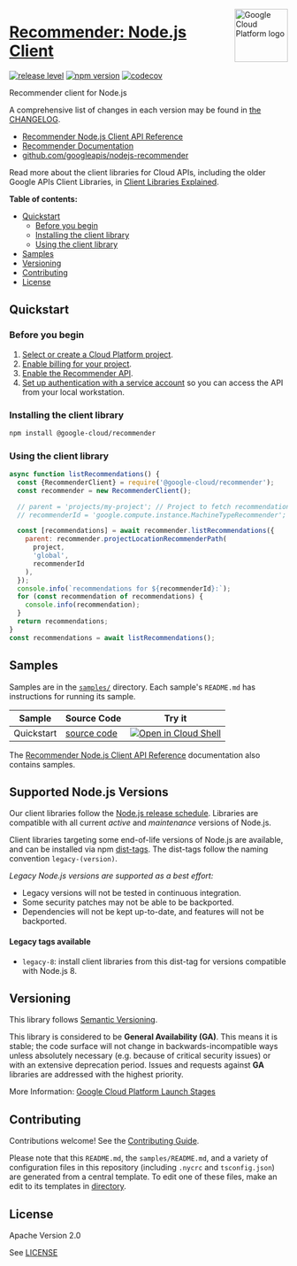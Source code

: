 [//]: # "This README.md file is auto-generated, all changes to this file will be lost."
[//]: # "To regenerate it, use `python -m synthtool`."
<img src="https://avatars2.githubusercontent.com/u/2810941?v=3&s=96" alt="Google Cloud Platform logo" title="Google Cloud Platform" align="right" height="96" width="96"/>

# [Recommender: Node.js Client](https://github.com/googleapis/nodejs-recommender)

[![release level](https://img.shields.io/badge/release%20level-general%20availability%20%28GA%29-brightgreen.svg?style=flat)](https://cloud.google.com/terms/launch-stages)
[![npm version](https://img.shields.io/npm/v/@google-cloud/recommender.svg)](https://www.npmjs.org/package/@google-cloud/recommender)
[![codecov](https://img.shields.io/codecov/c/github/googleapis/nodejs-recommender/main.svg?style=flat)](https://codecov.io/gh/googleapis/nodejs-recommender)




Recommender client for Node.js


A comprehensive list of changes in each version may be found in
[the CHANGELOG](https://github.com/googleapis/nodejs-recommender/blob/main/CHANGELOG.md).

* [Recommender Node.js Client API Reference][client-docs]
* [Recommender Documentation][product-docs]
* [github.com/googleapis/nodejs-recommender](https://github.com/googleapis/nodejs-recommender)

Read more about the client libraries for Cloud APIs, including the older
Google APIs Client Libraries, in [Client Libraries Explained][explained].

[explained]: https://cloud.google.com/apis/docs/client-libraries-explained

**Table of contents:**


* [Quickstart](#quickstart)
  * [Before you begin](#before-you-begin)
  * [Installing the client library](#installing-the-client-library)
  * [Using the client library](#using-the-client-library)
* [Samples](#samples)
* [Versioning](#versioning)
* [Contributing](#contributing)
* [License](#license)

## Quickstart

### Before you begin

1.  [Select or create a Cloud Platform project][projects].
1.  [Enable billing for your project][billing].
1.  [Enable the Recommender API][enable_api].
1.  [Set up authentication with a service account][auth] so you can access the
    API from your local workstation.

### Installing the client library

```bash
npm install @google-cloud/recommender
```


### Using the client library

```javascript
async function listRecommendations() {
  const {RecommenderClient} = require('@google-cloud/recommender');
  const recommender = new RecommenderClient();

  // parent = 'projects/my-project'; // Project to fetch recommendations for.
  // recommenderId = 'google.compute.instance.MachineTypeRecommender';

  const [recommendations] = await recommender.listRecommendations({
    parent: recommender.projectLocationRecommenderPath(
      project,
      'global',
      recommenderId
    ),
  });
  console.info(`recommendations for ${recommenderId}:`);
  for (const recommendation of recommendations) {
    console.info(recommendation);
  }
  return recommendations;
}
const recommendations = await listRecommendations();

```



## Samples

Samples are in the [`samples/`](https://github.com/googleapis/nodejs-recommender/tree/main/samples) directory. Each sample's `README.md` has instructions for running its sample.

| Sample                      | Source Code                       | Try it |
| --------------------------- | --------------------------------- | ------ |
| Quickstart | [source code](https://github.com/googleapis/nodejs-recommender/blob/main/samples/quickstart.js) | [![Open in Cloud Shell][shell_img]](https://console.cloud.google.com/cloudshell/open?git_repo=https://github.com/googleapis/nodejs-recommender&page=editor&open_in_editor=samples/quickstart.js,samples/README.md) |



The [Recommender Node.js Client API Reference][client-docs] documentation
also contains samples.

## Supported Node.js Versions

Our client libraries follow the [Node.js release schedule](https://nodejs.org/en/about/releases/).
Libraries are compatible with all current _active_ and _maintenance_ versions of
Node.js.

Client libraries targeting some end-of-life versions of Node.js are available, and
can be installed via npm [dist-tags](https://docs.npmjs.com/cli/dist-tag).
The dist-tags follow the naming convention `legacy-(version)`.

_Legacy Node.js versions are supported as a best effort:_

* Legacy versions will not be tested in continuous integration.
* Some security patches may not be able to be backported.
* Dependencies will not be kept up-to-date, and features will not be backported.

#### Legacy tags available

* `legacy-8`: install client libraries from this dist-tag for versions
  compatible with Node.js 8.

## Versioning

This library follows [Semantic Versioning](http://semver.org/).


This library is considered to be **General Availability (GA)**. This means it
is stable; the code surface will not change in backwards-incompatible ways
unless absolutely necessary (e.g. because of critical security issues) or with
an extensive deprecation period. Issues and requests against **GA** libraries
are addressed with the highest priority.







More Information: [Google Cloud Platform Launch Stages][launch_stages]

[launch_stages]: https://cloud.google.com/terms/launch-stages

## Contributing

Contributions welcome! See the [Contributing Guide](https://github.com/googleapis/nodejs-recommender/blob/main/CONTRIBUTING.md).

Please note that this `README.md`, the `samples/README.md`,
and a variety of configuration files in this repository (including `.nycrc` and `tsconfig.json`)
are generated from a central template. To edit one of these files, make an edit
to its templates in
[directory](https://github.com/googleapis/synthtool).

## License

Apache Version 2.0

See [LICENSE](https://github.com/googleapis/nodejs-recommender/blob/main/LICENSE)

[client-docs]: https://cloud.google.com/nodejs/docs/reference/recommender/latest
[product-docs]: https://cloud.google.com/recommender/docs
[shell_img]: https://gstatic.com/cloudssh/images/open-btn.png
[projects]: https://console.cloud.google.com/project
[billing]: https://support.google.com/cloud/answer/6293499#enable-billing
[enable_api]: https://console.cloud.google.com/flows/enableapi?apiid=recommender.googleapis.com
[auth]: https://cloud.google.com/docs/authentication/getting-started
